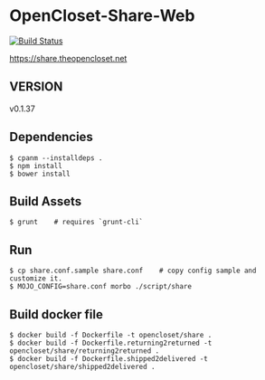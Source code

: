 # OpenCloset-Share-Web #

[![Build Status](https://travis-ci.org/opencloset/monitor.svg?branch=v0.1.37)](https://travis-ci.org/opencloset/OpenCloset-Share-Web)

https://share.theopencloset.net

## VERSION ##

v0.1.37

## Dependencies ##

    $ cpanm --installdeps .
    $ npm install
    $ bower install

## Build Assets ##

    $ grunt    # requires `grunt-cli`

## Run ##

    $ cp share.conf.sample share.conf    # copy config sample and customize it.
    $ MOJO_CONFIG=share.conf morbo ./script/share

## Build docker file ##

    $ docker build -f Dockerfile -t opencloset/share .
    $ docker build -f Dockerfile.returning2returned -t opencloset/share/returning2returned .
    $ docker build -f Dockerfile.shipped2delivered -t opencloset/share/shipped2delivered .
